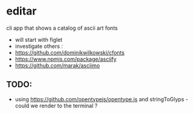# editar

cli app that shows a catalog of ascii art fonts 

 * will start with figlet 
 * investigate others : 
  * https://github.com/dominikwilkowski/cfonts
  * https://www.npmjs.com/package/asciify
  * https://github.com/marak/asciimo

## TODO: 

 * using https://github.com/opentypejs/opentype.js and stringToGlyps - could we render to the terminal ?